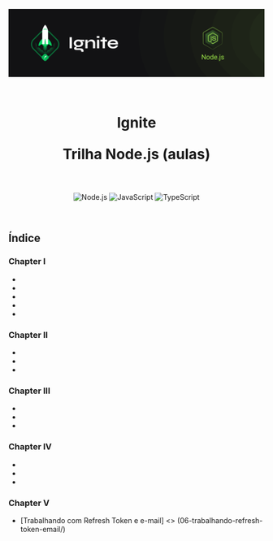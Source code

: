 <p align="center">
  <img src=".github/capa-ignite-nodejs.png" alt="Ignite Node.js">
</p>

<br>

<h1 align="center">
  Ignite

  <br>

  Trilha Node.js (aulas)
</h1>

<br>

<p align="center">
  <img src="https://img.shields.io/badge/Node.js-339933?style=for-the-badge&logo=nodedotjs&logoColor=white" alt="Node.js">
  <img src="https://img.shields.io/badge/JavaScript-323330?style=for-the-badge&logo=javascript&logoColor=F7DF1E" alt="JavaScript">
  <img src="https://img.shields.io/badge/TypeScript-007ACC?style=for-the-badge&logo=typescript&logoColor=white" alt="TypeScript">
</p>

<br>

## Índice

### Chapter I
- [Fundamentos do Node.js]: <> (01-fundamentos-do-nodejs)
- [Primeiro projeto com Node.js]: <> (02-primeiro-projeto-nodejs)
- [Desafio 1: conceitos do Node.js]: <> (https://github.com/lfnd0/ignite-desafio1-conceitos-nodejs)
- [Desafio 2: trabalhando com middlewares]: <> (https://github.com/lfnd0/ignite-desafio2-middlewares)
- [Desafio 3: corrigindo o código]: <> (https://github.com/lfnd0/ignite-desafio3-corrigindo-codigo)

### Chapter II
- [Iniciando a API]: <> (03-iniciando-api)
- [Desafio 1: introdução ao SOLID]: <> (https://github.com/lfnd0/ignite-desafio1-introducao-solid)
- [Desafio 2: documentando com Swagger]: <> (https://github.com/lfnd0/ignite-desafio1-introducao-solid)

### Chapter III
- [Continuando a aplicação]: <> (04-continuando-aplicacao)
- [Desafio 1: database queries]: <> (https://github.com/lfnd0/ignite-desafio1-database-queries)
- [Desafio 2: modelagem do banco de dados]: <> (https://bit.ly/3IVhfN0)

### Chapter IV
- [Testes e regras de negócio]: <> (05-testes-regras-negocio)
- [Desafio 1: testes unitários]: <> (https://github.com/lfnd0/ignite-desafio1-testes-unitarios)
- [Desafio 2: testes de integração]: <> (https://github.com/lfnd0/ignite-desafio2-testes-integracao)

### Chapter V
- [Trabalhando com Refresh Token e e-mail] <> (06-trabalhando-refresh-token-email/)


[comment]: <> (This is a comment, it will not be included)
